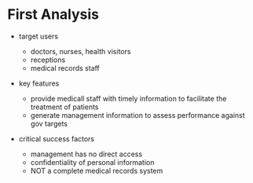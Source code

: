 # First Analysis

- target users
  - doctors, nurses, health visitors
  - receptions
  - medical records staff

- key features
  - provide medicall staff with timely information to facilitate the treatment of patients
  - generate management information to assess performance against gov targets

- critical success factors
  - management has no direct access
  - confidentiality of personal information
  - NOT a complete medical records system
